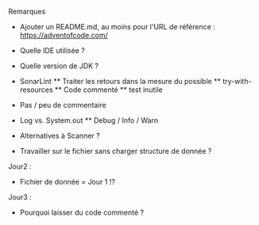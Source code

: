 Remarques

* Ajouter un README.md, au moins pour l'URL de référence : https://adventofcode.com/



* Quelle IDE utilisée ? 
* Quelle version de JDK ? 


* SonarLint 
** Traiter les retours dans la mesure du possible
** try-with-resources
** Code commenté 
** test inutile 

* Pas / peu de commentaire
* Log vs. System.out 
** Debug / Info / Warn 

* Alternatives à Scanner ? 
* Travailler sur le fichier sans charger structure de donnée ? 

Jour2 : 
* Fichier de donnée = Jour 1 !? 

Jour3 : 
* Pourquoi laisser du code commenté ? 
